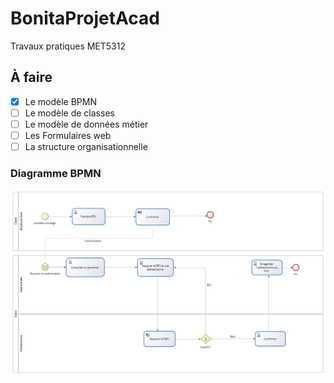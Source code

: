 # BonitaProjetAcad
Travaux pratiques MET5312

## À faire

- [x] Le modèle BPMN
- [ ] Le modèle de classes
- [ ] Le modèle de données métier
- [ ] Les Formulaires web
- [ ] La structure organisationnelle

### Diagramme BPMN
![Digramme BPMN](/images/BeauteInc-BPMN-1.0.png)
